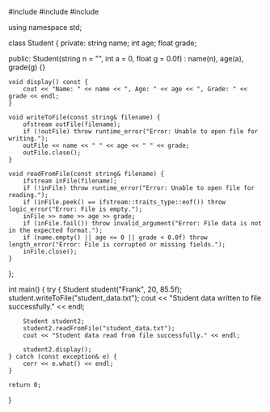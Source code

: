 #include <iostream>
#include <fstream>
#include <stdexcept>

using namespace std;

class Student {
private:
    string name;
    int age;
    float grade;

public:
    Student(string n = "", int a = 0, float g = 0.0f) : name(n), age(a), grade(g) {}

    void display() const {
        cout << "Name: " << name << ", Age: " << age << ", Grade: " << grade << endl;
    }

    void writeToFile(const string& filename) {
        ofstream outFile(filename);
        if (!outFile) throw runtime_error("Error: Unable to open file for writing.");
        outFile << name << " " << age << " " << grade;
        outFile.close();
    }

    void readFromFile(const string& filename) {
        ifstream inFile(filename);
        if (!inFile) throw runtime_error("Error: Unable to open file for reading.");
        if (inFile.peek() == ifstream::traits_type::eof()) throw logic_error("Error: File is empty.");
        inFile >> name >> age >> grade;
        if (inFile.fail()) throw invalid_argument("Error: File data is not in the expected format.");
        if (name.empty() || age <= 0 || grade < 0.0f) throw length_error("Error: File is corrupted or missing fields.");
        inFile.close();
    }
};

int main() {
    try {
        Student student("Frank", 20, 85.5f);
        student.writeToFile("student_data.txt");
        cout << "Student data written to file successfully." << endl;

        Student student2;
        student2.readFromFile("student_data.txt");
        cout << "Student data read from file successfully." << endl;

        student2.display();
    } catch (const exception& e) {
        cerr << e.what() << endl;
    }

    return 0;
}
